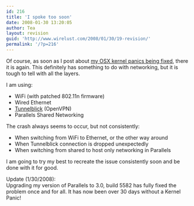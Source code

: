 ```yaml
---
id: 216
title: 'I spoke too soon'
date: 2008-01-30 13:20:05
author: Tea
layout: revision
guid: 'http://www.wirelust.com/2008/01/30/19-revision/'
permalink: '/?p=216'
---
```


Of course, as soon as I post about [my OSX kernel panics being fixed](http://www.wirelust.com/2007/12/13/osx-kernel-panic-part-ii/), there it is again. This definitely has something to do with networking, but it is tough to tell with all the layers.

I am using:

- WiFi (with patched 802.11n firmware)
- Wired Ethernet
- [Tunnelblick](http://www.tunnelblick.net/) (OpenVPN)
- Parallels Shared Networking

The crash always seems to occur, but not consistently:

- When switching from WiFi to Ethernet, or the other way around
- When Tunnelblick connection is dropped unexpectedly
- When switching from shared to host only networking in Parallels

I am going to try my best to recreate the issue consistently soon and be done with it for good.

Update (1/30/2008):  
Upgrading my version of Parallels to 3.0, build 5582 has fully fixed the problem once and for all. It has now been over 30 days without a Kernel Panic!